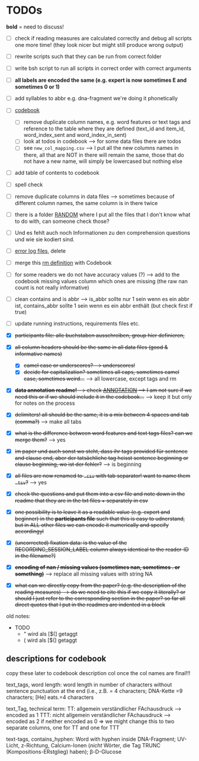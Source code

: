 # TODOs

**bold** = need to discuss!

- [ ] check if reading measures are calculated correctly and debug all scripts one more time! (they look nicer but might still produce wrong output)
- [ ] rewrite scripts such that they can be run from correct folder
- [ ] write bsh script to run all scripts in correct order with correct arguments
- [ ] **all labels are encoded the same (e.g. expert is now sometimes E and sometimes 0 or 1)**
- [ ] add syllables to abbr e.g. dna-fragment we're doing it phonetically
- [ ] [codebook](./CODEBOOK.md)
    - [ ] remove duplicate column names, e.g. word features or text tags and reference to the table where they are defined (text_id and item_id, word_index_sent and word_index_in_sent)
    - [ ] look at todos in codebook --> for some data files there are todos
    - [ ] see `new_col_mapping.csv` --> I put all the new columns names in there, all that are NOT in there will remain the same, those that do not have a new name, will simply be lowercased but nothing else
- [ ] add table of contents to codebook
- [ ] spell check
- [ ] remove duplicate columns in data files --> sometimes because of different column names, the same column is in there twice
- [ ] there is a folder [RANDOM](./RANDOM) where I put all the files that I don't know what to do with, can someone check those?
- [ ] Und es fehlt auch noch Informationen zu den comprehension questions und wie sie kodiert sind. 
- [ ] [error log files](preprocessing_scripts/rm_error_log.txt), delete
- [ ] merge this [rm definition](reading-measures_definitions.md) with Codebook
- [ ] for some readers we do not have accuracy values (?) --> add to the codebook missing values column which ones are missing (the raw nan count is not really informative)
- [ ] clean contains and is abbr --> is_abbr sollte nur 1 sein wenn es ein abbr ist, contains_abbr sollte 1 sein wenn es ein abbr enthält (but check first if true)
- [ ] update running instructions, requirements files etc.
- [x] ~~participants file: alle buchstaben ausschreiben, group hier definieren,~~ 
- [x] ~~all column headers should be the same in all data files (good & informative names)~~
  - [X] ~~camel case or underscores? --> underscores!~~
  - [x] ~~decide for capitalization? sometimes all caps, sometimes camel case, sometimes weird...~~ --> all lowercase, except tags and rm
- [x] ~~**data annotation readme!** --> check [ANNOTATION](./stimuli/ANNOTATION.md) --> I am not sure if we need this or if we should include it in the codebook...~~ --> keep it but only for notes on the process
- [x] ~~delimiters! all should be the same, it is a mix between 4 spaces and tab (comma?)~~ --> make all tabs
- [x] ~~what is the difference between word features and text tags files? can we merge them?~~ --> yes
- [x] ~~im paper und auch sonst wo steht, dass ihr tags provided für sentence and clause end, aber der tatsächliche tag heisst sentence beginning or clause beginning, wo ist der fehler?~~ --> is beginning
- [x] ~~all files are now renamed to `.csv` with tab separator! want to name them `.tsv`?~~ --> yes
- [x] ~~check the questions and put them into a csv file and note down in the readme that they are in the txt files + separately in csv~~
- [x] ~~one possibility is to leave it as a readable value (e.g. expert and beginner) in the **participants file** such that this is easy to udnerstand, but in ALL other files we can encode it numerically and specify accordingyl~~
- [x] ~~(uncorrected) fixation data: is the value of the RECORDING_SESSION_LABEL column always identical to the reader-ID in the filename?]~~
- [x] ~~**encoding of nan / missing values (sometimes nan, sometimes . or something)**~~ --> replace all missing values with string NA
- [x] ~~what can we directly copy from the paper? (e.g. the description of the reading measures) --> do we need to cite this if we copy it literally? or should I just refer to the corresponding section in the paper? so far all direct quotes that I put in the readmes are indented in a block~~


old notes:
* TODO
    * " wird als [$(] getaggt 
    * ( wird als [$(] getaggt 

## descriptions for codebook
copy these later to codebook description col once the col names are final!!!

text_tags, word length: word length in number of characters without sentence punctuation at the end (i.e., z.B. = 4 characters; DNA-Kette =9 characters; [He] eats.=4 characters

text_Tag, technical term: 
    TT: allgemein verständlicher FAchausdruck --> encoded as 1
    TTT: nicht allgemein verständlicher FAchausdruck --> encoded as 2
    if neither encoded as 0
    => we might change this to two separate columns, one for TT and one for TTT

text-tags, contains_hyphen: Word with hyphen inside DNA-Fragment; UV-Licht, z-Richtung, Calcium-Ionen (*nicht* Wörter, die Tag TRUNC (Kompositions-ERstglieg) haben); β-D-Glucose
